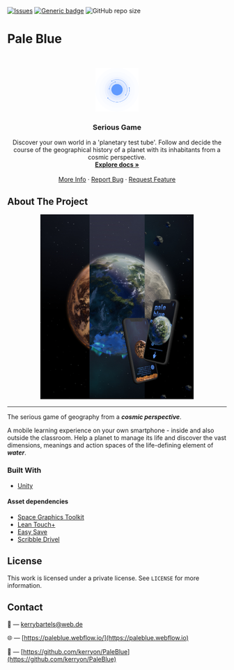 [![Issues][issues-shield]][issues-url]
[![Generic badge](https://img.shields.io/badge/LICENSE-PRIVATE-black.svg?style=for-the-badge)](https://github.com/kerryon/PaleBlue/blob/main/LICENSE.md)
![GitHub repo size](https://img.shields.io/github/repo-size/kerryon/PaleBlue?style=for-the-badge)

# Pale Blue
<!-- PROJECT LOGO -->
<br />
<p align="center">
  <a href="https://github.com/kerryon/PaleBlue/">
    <img src="Assets/Textures/Props/transition_old.svg" alt="Logo" width="100" height="100">
  </a>

  <h3 align="center">Serious Game</h3>

  <p align="center">
    Discover your own world in a 'planetary test tube'. Follow and decide the course of the geographical history of a planet with its inhabitants from a cosmic perspective.
    <br />
    <a href="#"><strong>Explore docs »</strong></a>
    <br />
    <br />
    <a href="https://paleblue.webflow.io">More Info</a>
    ·
    <a href="https://github.com/kerryon/PaleBlue/issues">Report Bug</a>
    ·
    <a href="https://github.com/kerryon/PaleBlue/issues">Request Feature</a>
  </p>
</p>

<!-- ABOUT THE PROJECT -->
## About The Project
<p align="center">
  <a href="https://paleblue.webflow.io">
    <img src="https://github.com/kerryon/PaleBlue/blob/main/screens/pb.jpg" alt="Icon" width="70%">
  </a>
</p>

---

The serious game of geography from a ***cosmic perspective***.

A mobile learning experience on your own smartphone - inside and also outside the classroom. Help a planet to manage its life and discover the vast dimensions, meanings and action spaces of the life-defining element of ***water***.

### Built With

* [Unity](https://unity.com)

#### Asset dependencies

* [Space Graphics Toolkit](https://assetstore.unity.com/packages/tools/level-design/space-graphics-toolkit-4160)
* [Lean Touch+](https://assetstore.unity.com/packages/tools/input-management/lean-touch-72356)
* [Easy Save](https://assetstore.unity.com/packages/tools/utilities/easy-save-the-complete-save-data-serialization-asset-768)
* [Scribble Drivel](https://assetstore.unity.com/packages/tools/gui/scribble-drivel-runtime-drawing-tool-140699)

<!-- LICENSE -->
## License

This work is licensed under a private license. See `LICENSE` for more information.

<!-- CONTACT -->
## Contact
:love_letter: — [kerrybartels@web.de](mailto:kerrybartels@web.de?subject=[GitHub]%20Pale%20Blue)

:globe_with_meridians: — [https://paleblue.webflow.io/](https://paleblue.webflow.io)

:link: — [https://github.com/kerryon/PaleBlue](https://github.com/kerryon/PaleBlue)

<!-- REF -->
[issues-shield]: https://img.shields.io/github/issues/kerryon/PaleBlue.svg?style=for-the-badge
[issues-url]: https://github.com/kerryon/PaleBlue/issues

